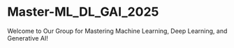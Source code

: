 # Master-ML_DL_GAI_2025
Welcome to Our Group for Mastering Machine Learning, Deep Learning, and Generative AI!
